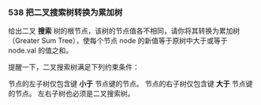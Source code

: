 ### 538 把二叉搜索树转换为累加树
给出二叉 **搜索** 树的根节点，该树的节点值各不相同，请你将其转换为累加树（Greater Sum Tree），使每个节点 node 的新值等于原树中大于或等于 node.val 的值之和。

提醒一下，二叉搜索树满足下列约束条件：

节点的左子树仅包含键 **小于** 节点键的节点。
节点的右子树仅包含键 **大于** 节点键的节点。
左右子树也必须是二叉搜索树。